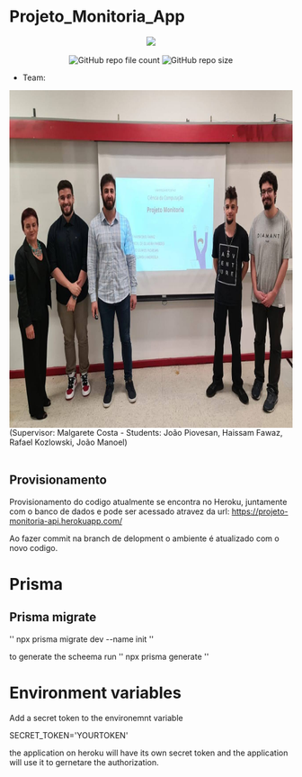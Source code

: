 # Projeto_Monitoria_App

<p align="center">
<img src="http://img.shields.io/static/v1?label=STATUS&message=Concluded&color=blue&style=flat"/>
</p>

<p align="center">
<img alt="GitHub repo file count" src="https://img.shields.io/github/directory-file-count/Rafa-KozAnd/Projeto_Monitoria_App">
<img alt="GitHub repo size" src="https://img.shields.io/github/repo-size/Rafa-KozAnd/Projeto_Monitoria_App">
</p>

- Team: 
<div>
  <img align="center" height="600" widht="600" src="/Files/Grupo.jpg" /><br>
  (Supervisor: Malgarete Costa - Students: João Piovesan, Haissam Fawaz, Rafael Kozlowski, João Manoel)
</div><br>

## Provisionamento

Provisionamento do codigo atualmente se encontra no Heroku, juntamente com o banco de dados e pode ser acessado atravez da url: https://projeto-monitoria-api.herokuapp.com/ 

Ao fazer commit na branch de delopment o ambiente é atualizado com o novo codigo.


# Prisma

## Prisma migrate
'' npx prisma migrate dev --name init '' 

to generate the scheema run 
'' npx prisma generate ''


# Environment variables

Add a secret token to the environemnt variable

SECRET_TOKEN='YOURTOKEN'

the application on heroku will have its own secret token and the application will use it to gernetare the authorization.

